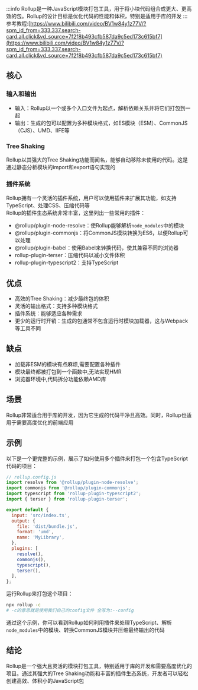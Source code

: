 
:::info
Rollup是一种JavaScript模块打包工具，用于将小块代码组合成更大、更高效的包。Rollup的设计目标是优化代码的性能和体积，特别是适用于库的开发 
:::
参考教程:[https://www.bilibili.com/video/BV1w84y1z77V/?spm_id_from=333.337.search-card.all.click&vd_source=7f2f8b493cfb587da9c5ed173c615bf7](https://www.bilibili.com/video/BV1w84y1z77V/?spm_id_from=333.337.search-card.all.click&vd_source=7f2f8b493cfb587da9c5ed173c615bf7)

<a name="oRSOo"></a>
## 核心

<a name="ZXrXr"></a>
### 输入和输出

- 输入：Rollup以一个或多个入口文件为起点，解析依赖关系并将它们打包到一起
- 输出：生成的包可以配置为多种模块格式，如ES模块（ESM）、CommonJS（CJS）、UMD、IIFE等

<a name="Ayfcl"></a>
### Tree Shaking

Rollup以其强大的Tree Shaking功能而闻名，能够自动移除未使用的代码。这是通过静态分析模块的import和export语句实现的

<a name="xUybh"></a>
### 插件系统

Rollup拥有一个灵活的插件系统，用户可以使用插件来扩展其功能，如支持TypeScript、处理CSS、压缩代码等<br />Rollup的插件生态系统非常丰富，这里列出一些常用的插件：

- @rollup/plugin-node-resolve：使Rollup能够解析`node_modules`中的模块
- @rollup/plugin-commonjs：将CommonJS模块转换为ES6，以便Rollup可以处理
- @rollup/plugin-babel：使用Babel来转换代码，使其兼容不同的浏览器
- rollup-plugin-terser：压缩代码以减小文件体积
- rollup-plugin-typescript2：支持TypeScript

<a name="PoRwj"></a>
## 优点

- 高效的Tree Shaking：减少最终包的体积
- 灵活的输出格式：支持多种模块格式
- 插件系统：能够适应各种需求
- 更少的运行时开销：生成的包通常不包含运行时模块加载器，这与Webpack等工具不同

<a name="oYNCa"></a>
## 缺点

- 加载非ESM的模块有点麻烦,需要配置各种插件
- 模块最终都被打包到一个函数中,无法实现HMR
- 浏览器环境中,代码拆分功能依赖AMD库

<a name="Uw865"></a>
## 场景

Rollup非常适合用于库的开发，因为它生成的代码干净且高效。同时，Rollup也适用于需要高度优化的前端应用

<a name="ZilYR"></a>
## 示例

以下是一个更完整的示例，展示了如何使用多个插件来打包一个包含TypeScript代码的项目：
```javascript
// rollup.config.js
import resolve from '@rollup/plugin-node-resolve';
import commonjs from '@rollup/plugin-commonjs';
import typescript from 'rollup-plugin-typescript2';
import { terser } from 'rollup-plugin-terser';

export default {
  input: 'src/index.ts',
  output: {
    file: 'dist/bundle.js',
    format: 'umd',
    name: 'MyLibrary',
  },
  plugins: [
    resolve(),
    commonjs(),
    typescript(),
    terser(),
  ],
};
```

运行Rollup来打包这个项目：
```bash
npx rollup -c
# -c的意思就是使用我们自己的config文件 全写为:--config
```
通过这个示例，你可以看到Rollup如何利用插件来处理TypeScript、解析`node_modules`中的模块、转换CommonJS模块并压缩最终输出的代码

<a name="fUFJZ"></a>
## 结论

Rollup是一个强大且灵活的模块打包工具，特别适用于库的开发和需要高度优化的项目。通过其强大的Tree Shaking功能和丰富的插件生态系统，开发者可以轻松创建高效、体积小的JavaScript包
